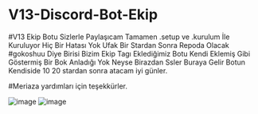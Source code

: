 # V13-Discord-Bot-Ekip

#V13 Ekip Botu Sizlerle Paylaşıcam Tamamen .setup ve .kurulum İle Kuruluyor Hiç Bir Hatası Yok Ufak Bir Stardan Sonra Repoda Olacak
#gokoshuu Diye Birisi Bizim Ekip Tagı Eklediğimiz Botu Kendi Eklemiş Gibi Göstermiş Bir Bok Anladığı Yok Neyse Birazdan Ssler Buraya Gelir Botun Kendiside 10 20 stardan sonra atacam iyi günler.

#Meriaza yardımları için teşekkürler.

![image](https://cdn.discordapp.com/attachments/887034843089748008/996331340939153508/Adsz.png)
![image](https://cdn.discordapp.com/attachments/887034843089748008/996331101473738772/unknown.png)
